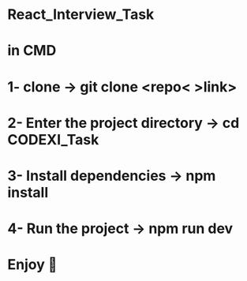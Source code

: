 # React_Interview_Task

# in CMD

# 1- clone -> git clone <repo< >link>

# 2- Enter the project directory -> cd CODEXI_Task

# 3- Install dependencies -> npm install

# 4- Run the project -> npm run dev 

# Enjoy 👋
